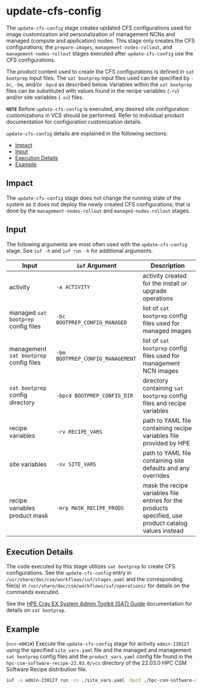 # update-cfs-config

The `update-cfs-config` stage creates updated CFS configurations used for image customization and personalization of management NCNs and managed (compute and application) nodes. This stage only creates the CFS configurations; the `prepare-images`,
`management-nodes-rollout`, and `management-nodes-rollout` stages executed after `update-cfs-config` use the CFS configurations.

The product content used to create the CFS configurations is defined in `sat bootprep` input files. The `sat bootprep` input files used can be specified by `-bc`, `-bm`, and/or `-bpcd` as described below. Variables within the `sat bootprep`
files can be substituted with values found in the recipe variables (`-rv`) and/or site variables (`-sv`) files.

**`NOTE`** Before `update-cfs-config` is executed, any desired site configuration customizations in VCS should be performed. Refer to individual product documentation for configuration customization details.

`update-cfs-config` details are explained in the following sections:

- [Impact](#impact)
- [Input](#input)
- [Execution Details](#execution-details)
- [Example](#example)

## Impact

The `update-cfs-config` stage does not change the running state of the system as it does not deploy the newly created CFS configurations; that is done by the `management-nodes-rollout` and `managed-nodes-rollout` stages.

## Input

The following arguments are most often used with the `update-cfs-config` stage. See `iuf -h` and `iuf run -h` for additional arguments.

| Input                                  | `iuf` Argument                   | Description                                                                                           |
| -------------------------------------- | -------------------------------- | ----------------------------------------------------------------------------------------------------- |
| activity                               | `-a ACTIVITY`                    | activity created for the install or upgrade operations                                                |
| managed `sat bootprep` config files    | `-bc BOOTPREP_CONFIG_MANAGED`    | list of `sat bootprep` config files used for managed images                                           |
| management `sat bootprep` config files | `-bm BOOTPREP_CONFIG_MANAGEMENT` | list of `sat bootprep` config files used for management NCN images                                    |
| `sat bootprep` config directory        | `-bpcd BOOTPREP_CONFIG_DIR`      | directory containing `sat bootprep` config files and recipe variables                                 |
| recipe variables                       | `-rv RECIPE_VARS`                | path to YAML file containing recipe variables file provided by HPE                                    |
| site variables                         | `-sv SITE_VARS`                  | path to YAML file containing site defaults and any overrides                                          |
| recipe variables product mask          | `-mrp MASK_RECIPE_PRODS`         | mask the recipe variables file entries for the products specified, use product catalog values instead |

## Execution Details

The code executed by this stage utilizes `sat bootprep` to create CFS configurations. See the `update-cfs-config` entry in `/usr/share/doc/csm/workflows/iuf/stages.yaml` and the corresponding file(s) in
`/usr/share/doc/csm/workflows/iuf/operations/` for details on the commands executed.

See the [HPE Cray EX System Admin Toolkit (SAT) Guide](https://cray-hpe.github.io/docs-sat/) documentation for details on `sat bootprep`.

## Example

(`ncn-m001#`) Execute the `update-cfs-config` stage for activity `admin-230127` using the specified `site_vars.yaml` file and the managed and management `sat bootprep` config files and the `product_vars.yaml` config file
found in the `hpc-csm-software-recipe-23.03.0/vcs` directory of the 22.03.0 HPC CSM Software Recipe distribution file.

```bash
iuf -a admin-230127 run -sv ./site_vars.yaml -bpcd ./hpc-csm-software-recipe-23.03.0/vcs -r update-cfs-config
```
